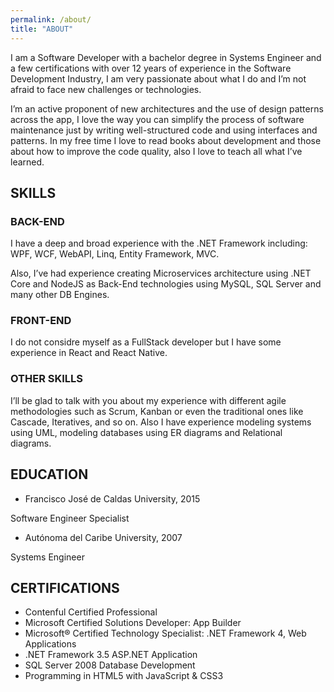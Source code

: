 ```yaml
---
permalink: /about/
title: "ABOUT"
---
```


I am a Software Developer with a bachelor degree in Systems Engineer and a few certifications with over 12 years of experience in the Software Development Industry, I am very passionate about what I do and I’m not afraid to face new challenges or technologies.

I’m an active proponent of new architectures and the use of design patterns across the app, I love the way you can simplify the process of software maintenance just by writing well-structured code and using interfaces and patterns. In my free time I love to read books about development and those about how to improve the code quality, also I love to teach all what I’ve learned.

## SKILLS

### BACK-END 

I have a deep and broad experience with the .NET Framework including: WPF, WCF, WebAPI, Linq, Entity Framework, MVC. 

Also, I’ve had experience creating Microservices architecture using .NET Core and NodeJS as Back-End technologies using MySQL, SQL Server and many other DB Engines. 

### FRONT-END

I do not considre myself as a FullStack developer but I have some experience in React and React Native.

### OTHER SKILLS 

I’ll be glad to talk with you about my experience with different agile methodologies such as Scrum, Kanban or even the traditional ones like Cascade, Iteratives, and so on. Also I have experience modeling systems using UML, modeling databases using ER diagrams and Relational diagrams.

## EDUCATION 

* Francisco José de Caldas University, 2015 

Software Engineer Specialist 

* Autónoma del Caribe University, 2007 

Systems Engineer 

## CERTIFICATIONS 

* Contenful Certified Professional
* Microsoft Certified Solutions Developer: App Builder 
* Microsoft® Certified Technology Specialist: .NET Framework 4, Web Applications 
* .NET Framework 3.5 ASP.NET Application 
* SQL Server 2008 Database Development 
* Programming in HTML5 with JavaScript & CSS3 
